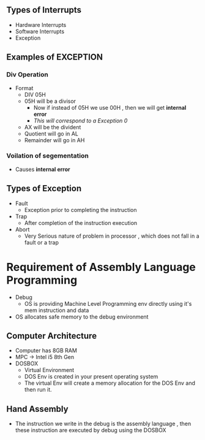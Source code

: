 ## Types of Interrupts
- Hardware Interrupts
- Software Interrupts
- Exception

## Examples of EXCEPTION
### Div Operation
- Format
  - DIV 05H
  - 05H will be a divisor
     - Now if instead of 05H we use 00H , then we will get **internal error**
     - *This will correspond to a Exception 0*
  - AX will be the divident
  - Quotient will go in AL
  - Remainder will go in AH

### Voilation of segementation
- Causes **internal error**

## Types of Exception
- Fault
  - Exception prior to completing the instruction
- Trap
  - After completion of the instruction execution
- Abort
  - Very Serious nature of problem in processor , which does not fall in a fault or a trap

# Requirement of Assembly Language Programming
- Debug
  - OS is providing Machine Level Programming env directly using it's mem instruction and data
- OS allocates safe memory to the debug environment

## Computer Architecture
- Computer has 8GB RAM
- MPC -> Intel i5 8th Gen
 - DOSBOX 
   - Virtual Environment
   - DOS Env is created in your present operating system
   - The virtual Env will create a memory allocation for the DOS Env and then run it.
## Hand Assembly
- The instruction we write in the debug is the assembly language , then these instruction are executed by debug using the DOSBOX